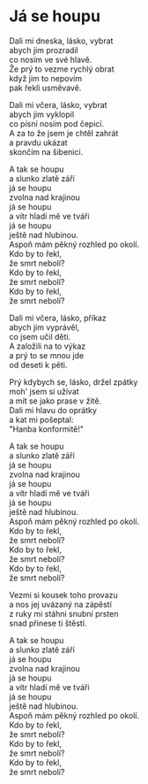 # Já se houpu

Dali mi dneska, lásko, vybrat  
abych jim prozradil  
co nosím ve své hlavě.  
Že prý to vezme rychlý obrat  
když jim to nepovím  
pak řekli usměvavě.

Dali mi včera, lásko, vybrat  
abych jim vyklopil  
co písní nosím pod čepicí.  
A za to že jsem je chtěl zahrát  
a pravdu ukázat  
skončím na šibenici.

A tak se houpu  
a slunko zlatě září  
já se houpu  
zvolna nad krajinou  
já se houpu  
a vítr hladí mě ve tváři  
já se houpu  
ještě nad hlubinou.  
Aspoň mám pěkný rozhled po okolí.  
Kdo by to řekl,  
že smrt nebolí?  
Kdo by to řekl,  
že smrt nebolí?  
Kdo by to řekl,  
že smrt nebolí?

Dali mi včera, lásko, příkaz  
abych jim vyprávěl,  
co jsem učil děti.  
A založili na to výkaz  
a prý to se mnou jde  
od deseti k pěti.

Prý kdybych se, lásko, držel zpátky  
moh' jsem si užívat  
a mít se jako prase v žitě.  
Dali mi hlavu do oprátky  
a kat mi pošeptal:  
"Hanba konformitě!"

A tak se houpu  
a slunko zlatě září  
já se houpu  
zvolna nad krajinou  
já se houpu  
a vítr hladí mě ve tváři  
já se houpu  
ještě nad hlubinou.  
Aspoň mám pěkný rozhled po okolí.  
Kdo by to řekl,  
že smrt nebolí?  
Kdo by to řekl,  
že smrt nebolí?  
Kdo by to řekl,  
že smrt nebolí?

Vezmi si kousek toho provazu  
a nos jej uvázaný na zápěstí  
z ruky mi stáhni snubní prsten  
snad přinese ti štěstí.

A tak se houpu  
a slunko zlatě září  
já se houpu  
zvolna nad krajinou  
já se houpu  
a vítr hladí mě ve tváři  
já se houpu  
ještě nad hlubinou.  
Aspoň mám pěkný rozhled po okolí.  
Kdo by to řekl,  
že smrt nebolí?  
Kdo by to řekl,  
že smrt nebolí?  
Kdo by to řekl,  
že smrt nebolí?
